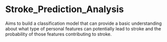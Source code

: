 # Stroke_Prediction_Analysis
Aims to build a classification model that can provide a basic understanding about what type of personal features can potentially lead to stroke and the probability of those features contributing to stroke.
